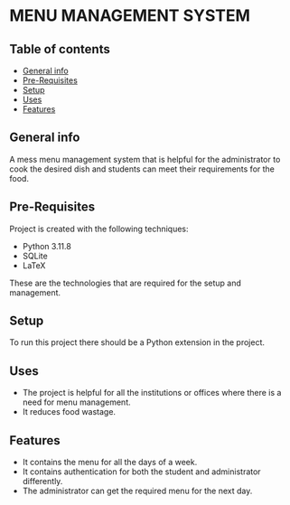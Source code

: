 # MENU MANAGEMENT SYSTEM

## Table of contents

- [General info](#general-info)
- [Pre-Requisites](#Pre-Requisites)
- [Setup](#setup)
- [Uses](#uses)
- [Features](#features)

## General info

A mess menu management system that is helpful for the administrator to cook the desired dish and students can meet their requirements for the food.

## Pre-Requisites

Project is created with the following techniques:

- Python 3.11.8
- SQLite
- LaTeX

These are the technologies that are required for the setup and management.

## Setup

To run this project there should be a Python extension in the project.

## Uses

- The project is helpful for all the institutions or offices where there is a need for menu management.
- It reduces food wastage.

## Features

- It contains the menu for all the days of a week.
- It contains authentication for both the student and administrator differently.
- The administrator can get the required menu for the next day.
